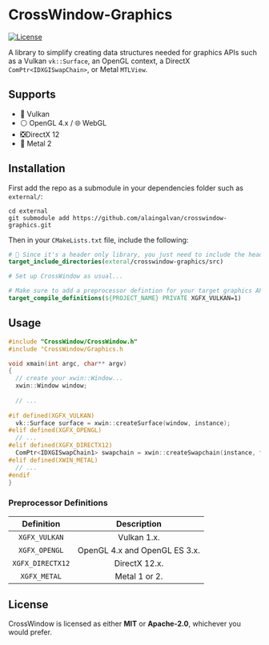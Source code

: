 # CrossWindow-Graphics

[![License][license-img]][license-url]

A library to simplify creating data structures needed for graphics APIs such as a Vulkan `vk::Surface`, an OpenGL context, a DirectX `ComPtr<IDXGISwapChain>`, or Metal `MTLView`.

## Supports

 - 🌋 Vulkan
 - ⚪ OpenGL 4.x / 🌐 WebGL
 - ❎DirectX 12
 - 🤖 Metal 2 

## Installation

First add the repo as a submodule in your dependencies folder such as `external/`:

```
cd external
git submodule add https://github.com/alaingalvan/crosswindow-graphics.git
```

Then in your `CMakeLists.txt` file, include the following:

```cmake
# 🤯 Since it's a header only library, you just need to include the headers!
target_include_directories(exteral/crosswindow-graphics/src)

# Set up CrossWindow as usual...

# Make sure to add a preprocessor defintion for your target graphics API:
target_compile_definitions(${PROJECT_NAME} PRIVATE XGFX_VULKAN=1)
```

## Usage

```cpp
#include "CrossWindow/CrossWindow.h"
#include "CrossWindow/Graphics.h

void xmain(int argc, char** argv)
{
  // create your xwin::Window...
  xwin::Window window;
  
  // ...
  
#if defined(XGFX_VULKAN)
  vk::Surface surface = xwin::createSurface(window, instance);
#elif defined(XGFX_OPENGL)
  // ...
#elif defined(XGFX_DIRECTX12)
  ComPtr<IDXGISwapChain1> swapchain = xwin::createSwapchain(instance, factory);
#elif defined(XWIN_METAL)
  // ...
#endif
}

```

### Preprocessor Definitions

| Definition | Description |
|:-------------:|:-----------:|
| `XGFX_VULKAN` |  Vulkan 1.x. |
| `XGFX_OPENGL` |  OpenGL 4.x and OpenGL ES 3.x. |
| `XGFX_DIRECTX12` | DirectX 12.x. |
| `XGFX_METAL` | Metal 1 or 2. |

## License

CrossWindow is licensed as either **MIT** or **Apache-2.0**, whichever you would prefer.

[license-img]: https://img.shields.io/:license-mit-blue.svg?style=flat-square
[license-url]: https://opensource.org/licenses/MIT